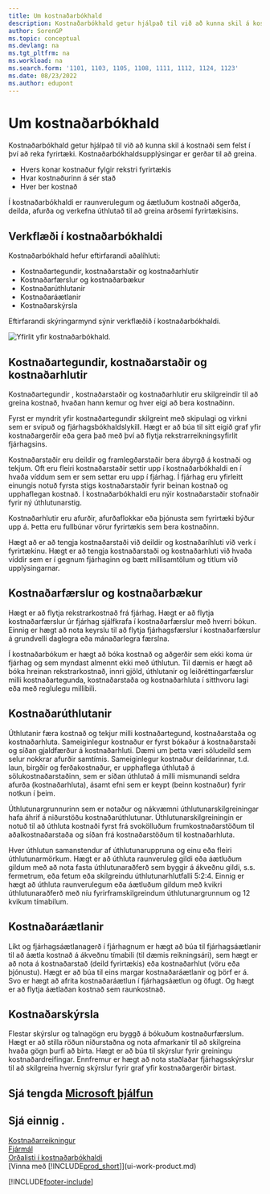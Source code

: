 ```yaml
---
title: Um kostnaðarbókhald
description: Kostnaðarbókhald getur hjálpað til við að kunna skil á kostnaði sem felst í því að reka fyrirtæki. Kostnaðarbókhaldsupplýsingar eru hannaðar til að greina ýmis málefni.
author: SorenGP
ms.topic: conceptual
ms.devlang: na
ms.tgt_pltfrm: na
ms.workload: na
ms.search.form: '1101, 1103, 1105, 1108, 1111, 1112, 1124, 1123'
ms.date: 08/23/2022
ms.author: edupont
---
```

# Um kostnaðarbókhald

Kostnaðarbókhald getur hjálpað til við að kunna skil á kostnaði sem felst í því að reka fyrirtæki. Kostnaðarbókhaldsupplýsingar er gerðar til að greina.  

- Hvers konar kostnaður fylgir rekstri fyrirtækis  
- Hvar kostnaðurinn á sér stað
- Hver ber kostnað  

Í kostnaðarbókhaldi er raunverulegum og áætluðum kostnaði aðgerða, deilda, afurða og verkefna úthlutað til að greina arðsemi fyrirtækisins.  

## Verkflæði í kostnaðarbókhaldi

Kostnaðarbókhald hefur eftirfarandi aðalíhluti:  

- Kostnaðartegundir, kostnaðarstaðir og kostnaðarhlutir  
- Kostnaðarfærslur og kostnaðarbækur  
- Kostnaðarúthlutanir  
- Kostnaðaráætlanir
- Kostnaðarskýrsla  

Eftirfarandi skýringarmynd sýnir verkflæðið í kostnaðarbókhaldi.  

![Yfirlit yfir kostnaðarbókhald.](media/costaccountingoverview.png "CostAccountingOverview")  

## Kostnaðartegundir, kostnaðarstaðir og kostnaðarhlutir

Kostnaðartegundir , kostnaðarstaðir og kostnaðarhlutir eru skilgreindir til að greina kostnað, hvaðan hann kemur og hver eigi að bera kostnaðinn.  

Fyrst er myndrit yfir kostnaðartegundir skilgreint með skipulagi og virkni sem er svipuð og fjárhagsbókhaldslykill. Hægt er að búa til sitt eigið graf yfir kostnaðargerðir eða gera það með því að flytja rekstrarreikningsyfirlit fjárhagsins.  

Kostnaðarstaðir eru deildir og framlegðarstaðir bera ábyrgð á kostnaði og tekjum. Oft eru fleiri kostnaðarstaðir settir upp í kostnaðarbókhaldi en í hvaða víddum sem er sem settar eru upp í fjárhag. Í fjárhag eru yfirleitt einungis notuð fyrsta stigs kostnaðarstaðir fyrir beinan kostnað og upphaflegan kostnað. Í kostnaðarbókhaldi eru nýir kostnaðarstaðir stofnaðir fyrir ný úthlutunarstig.  

Kostnaðarhlutir eru afurðir, afurðaflokkar eða þjónusta sem fyrirtæki býður upp á. Þetta eru fullbúnar vörur fyrirtækis sem bera kostnaðinn.  

Hægt að er að tengja kostnaðarstaði við deildir og kostnaðaríhluti við verk í fyrirtækinu. Hægt er að tengja kostnaðarstaði og kostnaðarhluti við hvaða víddir sem er í gegnum fjárhaginn og bætt millisamtölum og titlum við upplýsingarnar.  

## Kostnaðarfærslur og kostnaðarbækur

Hægt er að flytja rekstrarkostnað frá fjárhag. Hægt er að flytja kostnaðarfærslur úr fjárhag sjálfkrafa í kostnaðarfærslur með hverri bókun. Einnig er hægt að nota keyrslu til að flytja fjárhagsfærslur í kostnaðarfærslur á grundvelli daglegra eða mánaðarlegra færslna.  

Í kostnaðarbókum er hægt að bóka kostnað og aðgerðir sem ekki koma úr fjárhag og sem myndast almennt ekki með úthlutun. Til dæmis er hægt að bóka hreinan rekstrarkostnað, innri gjöld, úthlutanir og leiðréttingarfærslur milli kostnaðartegunda, kostnaðarstaða og kostnaðarhluta í sitthvoru lagi eða með reglulegu millibili.  

## Kostnaðarúthlutanir

Úthlutanir færa kostnað og tekjur milli kostnaðartegund, kostnaðarstaða og kostnaðarhluta. Sameiginlegur kostnaður er fyrst bókaður á kostnaðarstaði og síðan gjaldfærður á kostnaðarhluti. Dæmi um þetta væri söludeild sem selur nokkrar afurðir samtímis. Sameiginlegur kostnaður deildarinnar, t.d. laun, birgðir og ferðakostnaður, er upphaflega úthlutað á sölukostnaðarstaðinn, sem er síðan úthlutað á milli mismunandi seldra afurða (kostnaðarhluta), ásamt efni sem er keypt (beinn kostnaður) fyrir notkun í þeim.

Úthlutunargrunnurinn sem er notaður og nákvæmni úthlutunarskilgreiningar hafa áhrif á niðurstöðu kostnaðarúthlutunar. Úthlutunarskilgreiningin er notuð til að úthluta kostnaði fyrst frá svokölluðum frumkostnaðarstöðum til aðalkostnaðarstaða og síðan frá kostnaðarstöðum til kostnaðarhluta.  

Hver úthlutun samanstendur af úthlutunaruppruna og einu eða fleiri úthlutunarmörkum. Hægt er að úthluta raunveruleg gildi eða áætluðum gildum með að nota fasta úthlutunaraðferð sem byggir á ákveðnu gildi, s.s. fermetrum, eða fetum eða skilgreindu úthlutunarhlutfalli 5:2:4. Einnig er hægt að úthluta raunverulegum eða áætluðum gildum með kvikri úthlutunaraðferð með níu fyrirframskilgreindum úthlutunargrunnum og 12 kvikum tímabilum.  

## Kostnaðaráætlanir

Líkt og fjárhagsáætlanagerð í fjárhagnum er hægt að búa til fjárhagsáætlanir til að áætla kostnað á ákveðnu tímabili (til dæmis reikningsári), sem hægt er að nota á kostnaðarstað (deild fyrirtækis) eða kostnaðarhlut (vöru eða þjónustu). Hægt er að búa til eins margar kostnaðaráætlanir og þörf er á. Svo er hægt að afrita kostnaðaráætlun í fjárhagsáætlun og öfugt. Og hægt er að flytja áætlaðan kostnað sem raunkostnað.

## Kostnaðarskýrsla

Flestar skýrslur og talnagögn eru byggð á bókuðum kostnaðurfærslum. Hægt er að stilla röðun niðurstaðna og nota afmarkanir til að skilgreina hvaða gögn þurfi að birta. Hægt er að búa til skýrslur fyrir greiningu kostnaðardreifingar. Ennfremur er hægt að nota staðlaðar fjárhagsskýrslur til að skilgreina hvernig skýrslur fyrir graf yfir kostnaðargerðir birtast.  

## Sjá tengda [Microsoft þjálfun](/training/paths/use-cost-accounting-dynamics-365-business-central/)

## Sjá einnig .

[Kostnaðarreikningur](finance-manage-cost-accounting.md)  
[Fjármál](finance.md)  
[Orðalisti í kostnaðarbókhaldi](finance-terminology-in-cost-accounting.md)  
[Vinna með [!INCLUDE[prod_short](includes/prod_short.md)]](ui-work-product.md)

[!INCLUDE[footer-include](includes/footer-banner.md)]
